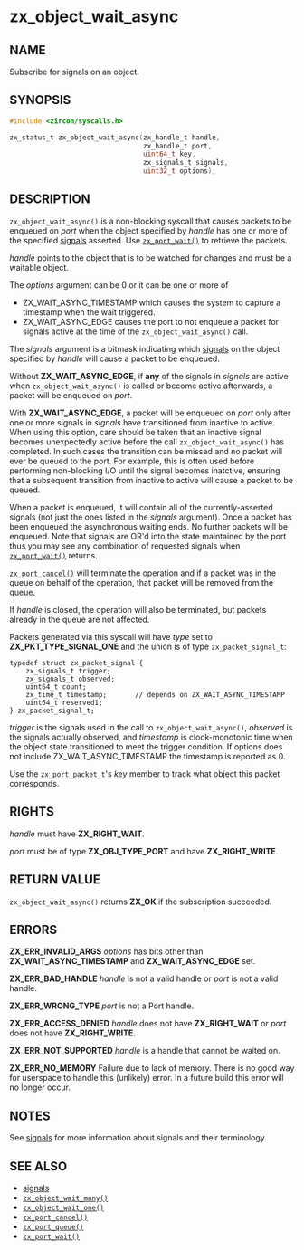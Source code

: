 # zx_object_wait_async

## NAME

<!-- Contents of this heading updated by update-docs-from-fidl, do not edit. -->

Subscribe for signals on an object.

## SYNOPSIS

<!-- Contents of this heading updated by update-docs-from-fidl, do not edit. -->

```c
#include <zircon/syscalls.h>

zx_status_t zx_object_wait_async(zx_handle_t handle,
                                 zx_handle_t port,
                                 uint64_t key,
                                 zx_signals_t signals,
                                 uint32_t options);
```

## DESCRIPTION

`zx_object_wait_async()` is a non-blocking syscall that causes packets to be
enqueued on *port* when the object specified by *handle* has one or more of the
specified [signals] asserted. Use [`zx_port_wait()`] to retrieve the packets.

*handle* points to the object that is to be watched for changes and must be a waitable object.

The *options* argument can be 0 or it can be one or more of

  * ZX_WAIT_ASYNC_TIMESTAMP which causes the system to capture a timestamp when
    the wait triggered.
  * ZX_WAIT_ASYNC_EDGE causes the port to not enqueue a packet for signals active
    at the time of the `zx_object_wait_async()` call.

The *signals* argument is a bitmask indicating which [signals] on the object
specified by *handle* will cause a packet to be enqueued.

Without **ZX_WAIT_ASYNC_EDGE**, if **any** of the signals in *signals* are active
when `zx_object_wait_async()` is called or become active afterwards, a packet will
be enqueued on *port*.

With **ZX_WAIT_ASYNC_EDGE**, a packet will be enqueued on *port* only after one or more
signals in *signals* have transitioned from inactive to active. When using this option,
care should be taken that an inactive signal becomes unexpectedly active before
the call `zx_object_wait_async()` has completed. In such cases the transition can be missed
and no packet will ever be queued to the port. For example, this is often used
before performing non-blocking I/O until the signal becomes inatctive, ensuring that
a subsequent transition from inactive to active will cause a packet to be queued.

When a packet is enqueued, it will contain all of the currently-asserted signals
(not just the ones listed in the *signals* argument).  Once a packet has been enqueued
the asynchronous waiting ends. No further packets will be enqueued. Note that signals
are OR'd into the state maintained by the port thus you may see any combination of requested
signals when [`zx_port_wait()`] returns.

[`zx_port_cancel()`] will terminate the operation and if a packet was
in the queue on behalf of the operation, that packet will be removed from the queue.

If *handle* is closed, the operation will also be terminated, but packets already
in the queue are not affected.

Packets generated via this syscall will have *type* set to **ZX_PKT_TYPE_SIGNAL_ONE**
and the union is of type `zx_packet_signal_t`:

```
typedef struct zx_packet_signal {
    zx_signals_t trigger;
    zx_signals_t observed;
    uint64_t count;
    zx_time_t timestamp;       // depends on ZX_WAIT_ASYNC_TIMESTAMP
    uint64_t reserved1;
} zx_packet_signal_t;
```

*trigger* is the signals used in the call to `zx_object_wait_async()`,
*observed* is the signals actually observed, and *timestamp* is clock-monotonic
time when the object state transitioned to meet the trigger condition. If
options does not include ZX_WAIT_ASYNC_TIMESTAMP the timestamp is reported as 0.

Use the `zx_port_packet_t`'s *key* member to track what object this packet corresponds.

## RIGHTS

<!-- Contents of this heading updated by update-docs-from-fidl, do not edit. -->

*handle* must have **ZX_RIGHT_WAIT**.

*port* must be of type **ZX_OBJ_TYPE_PORT** and have **ZX_RIGHT_WRITE**.

## RETURN VALUE

`zx_object_wait_async()` returns **ZX_OK** if the subscription succeeded.

## ERRORS

**ZX_ERR_INVALID_ARGS**  *options* has bits other than **ZX_WAIT_ASYNC_TIMESTAMP**
and **ZX_WAIT_ASYNC_EDGE** set.

**ZX_ERR_BAD_HANDLE**  *handle* is not a valid handle or *port* is not a valid handle.

**ZX_ERR_WRONG_TYPE**  *port* is not a Port handle.

**ZX_ERR_ACCESS_DENIED**  *handle* does not have **ZX_RIGHT_WAIT** or *port*
does not have **ZX_RIGHT_WRITE**.

**ZX_ERR_NOT_SUPPORTED**  *handle* is a handle that cannot be waited on.

**ZX_ERR_NO_MEMORY**  Failure due to lack of memory.
There is no good way for userspace to handle this (unlikely) error.
In a future build this error will no longer occur.

## NOTES

See [signals] for more information about signals and their terminology.

## SEE ALSO

 - [signals]
 - [`zx_object_wait_many()`]
 - [`zx_object_wait_one()`]
 - [`zx_port_cancel()`]
 - [`zx_port_queue()`]
 - [`zx_port_wait()`]

<!-- References updated by update-docs-from-fidl, do not edit. -->

[signals]: /docs/concepts/kernel/signals.md
[`zx_object_wait_many()`]: object_wait_many.md
[`zx_object_wait_one()`]: object_wait_one.md
[`zx_port_cancel()`]: port_cancel.md
[`zx_port_queue()`]: port_queue.md
[`zx_port_wait()`]: port_wait.md

